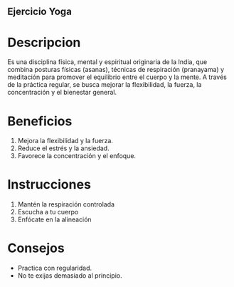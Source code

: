 ## Ejercicio Yoga

# Descripcion
Es una disciplina física, mental y espiritual originaria de la India, que combina posturas físicas (asanas), técnicas de respiración (pranayama) y meditación para promover el equilibrio entre el cuerpo y la mente. A través de la práctica regular, se busca mejorar la flexibilidad, la fuerza, la concentración y el bienestar general.

# Beneficios
1. Mejora la flexibilidad y la fuerza.
2. Reduce el estrés y la ansiedad.
3. Favorece la concentración y el enfoque.

# Instrucciones
1. Mantén la respiración controlada
2. Escucha a tu cuerpo
3. Enfócate en la alineación

# Consejos
- Practica con regularidad.
- No te exijas demasiado al principio.